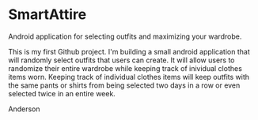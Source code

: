 # SmartAttire
Android application for selecting outfits and maximizing your wardrobe.

This is my first Github project. I'm building a small android application that will randomly select outfits that users can create. It will allow users to randomize their entire wardrobe while keeping track of inividual clothes items worn. Keeping track of individual clothes items will keep outfits with the same pants or shirts from being selected two days in a row or even selected twice in an entire week.

Anderson
